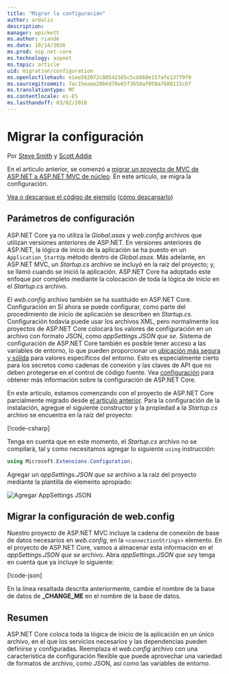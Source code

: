 ```yaml
---
title: "Migrar la configuración"
author: ardalis
description: 
manager: wpickett
ms.author: riande
ms.date: 10/14/2016
ms.prod: asp.net-core
ms.technology: aspnet
ms.topic: article
uid: migration/configuration
ms.openlocfilehash: e1ee582072c88542565c5cb860e157afe137f9f0
ms.sourcegitcommit: 7ac15eaae20b6d70e65f3650af050a7880115cbf
ms.translationtype: MT
ms.contentlocale: es-ES
ms.lasthandoff: 03/02/2018
---
```

# <a name="migrating-configuration"></a>Migrar la configuración

Por [Steve Smith](https://ardalis.com/) y [Scott Addie](https://scottaddie.com)

En el artículo anterior, se comenzó a [migrar un proyecto de MVC de ASP.NET a ASP.NET MVC de núcleo](mvc.md). En este artículo, se migra la configuración.

[Vea o descargue el código de ejemplo](https://github.com/aspnet/Docs/tree/master/aspnetcore/migration/configuration/samples) ([cómo descargarlo](xref:tutorials/index#how-to-download-a-sample))

## <a name="setup-configuration"></a>Parámetros de configuración

ASP.NET Core ya no utiliza la *Global.asax* y *web.config* archivos que utilizan versiones anteriores de ASP.NET. En versiones anteriores de ASP.NET, la lógica de inicio de la aplicación se ha puesto en un `Application_StartUp` método dentro de *Global.asax*. Más adelante, en ASP.NET MVC, un *Startup.cs* archivo se incluyó en la raíz del proyecto; y, se llamó cuando se inició la aplicación. ASP.NET Core ha adoptado este enfoque por completo mediante la colocación de toda la lógica de inicio en el *Startup.cs* archivo.

El *web.config* archivo también se ha sustituido en ASP.NET Core. Configuración en Sí ahora se puede configurar, como parte del procedimiento de inicio de aplicación se describen en *Startup.cs*. Configuración todavía puede usar los archivos XML, pero normalmente los proyectos de ASP.NET Core colocará los valores de configuración en un archivo con formato JSON, como *appSettings.JSON que se*. Sistema de configuración de ASP.NET Core también es posible tener acceso a las variables de entorno, lo que pueden proporcionar un [ubicación más segura y sólida](xref:security/app-secrets) para valores específicos del entorno. Esto es especialmente cierto para los secretos como cadenas de conexión y las claves de API que no deben protegerse en el control de código fuente. Vea [configuración](xref:fundamentals/configuration/index) para obtener más información sobre la configuración de ASP.NET Core.

En este artículo, estamos comenzando con el proyecto de ASP.NET Core parcialmente migrado desde [el artículo anterior](mvc.md). Para la configuración de la instalación, agregue el siguiente constructor y la propiedad a la *Startup.cs* archivo se encuentra en la raíz del proyecto:

[!code-csharp[](configuration/samples/WebApp1/src/WebApp1/Startup.cs?range=11-21)]

Tenga en cuenta que en este momento, el *Startup.cs* archivo no se compilará, tal y como necesitamos agregar lo siguiente `using` instrucción:

```csharp
using Microsoft.Extensions.Configuration;
```

Agregar un *appSettings.JSON que se* archivo a la raíz del proyecto mediante la plantilla de elemento apropiado:

![Agregar AppSettings JSON](configuration/_static/add-appsettings-json.png)

## <a name="migrate-configuration-settings-from-webconfig"></a>Migrar la configuración de web.config

Nuestro proyecto de ASP.NET MVC incluye la cadena de conexión de base de datos necesarios en *web.config*, en la `<connectionStrings>` elemento. En el proyecto de ASP.NET Core, vamos a almacenar esta información en el *appSettings.JSON que se* archivo. Abra *appSettings.JSON que se*y tenga en cuenta que ya incluye lo siguiente:

[!code-json[](../migration/configuration/samples/WebApp1/src/WebApp1/appsettings.json?highlight=4)]


En la línea resaltada descrita anteriormente, cambie el nombre de la base de datos de **_CHANGE_ME** en el nombre de la base de datos.

## <a name="summary"></a>Resumen

ASP.NET Core coloca toda la lógica de inicio de la aplicación en un único archivo, en el que los servicios necesarios y las dependencias pueden definirse y configuradas. Reemplaza el *web.config* archivo con una característica de configuración flexible que puede aprovechar una variedad de formatos de archivo, como JSON, así como las variables de entorno.
